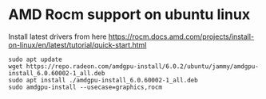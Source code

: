 # AMD Rocm support on ubuntu linux

Install latest drivers from here https://rocm.docs.amd.com/projects/install-on-linux/en/latest/tutorial/quick-start.html

```
sudo apt update
wget https://repo.radeon.com/amdgpu-install/6.0.2/ubuntu/jammy/amdgpu-install_6.0.60002-1_all.deb
sudo apt install ./amdgpu-install_6.0.60002-1_all.deb
sudo amdgpu-install --usecase=graphics,rocm
```
